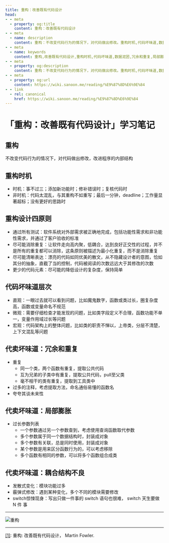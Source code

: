 ```yaml
---
title: 重构：改善既有代码设计
head:
- - meta
  - property: og:title
    content: 重构：改善既有代码设计
- - meta
  - name: description
    content: 重构：不改变代码行为的情况下，对代码做出修改。重构时机,代码坏味道,数据泥团,冗余和重复,局部膨胀,耦合结构不良
- - meta
  - name: keywords
    content: 重构,改善既有代码设计,重构时机,代码坏味道,数据泥团,冗余和重复,局部膨胀,耦合结构不良
- - meta
  - property: og:description
    content: 重构：不改变代码行为的情况下，对代码做出修改。重构时机,代码坏味道,数据泥团,冗余和重复,局部膨胀,耦合结构不良
- - meta
  - property: og:url
    content: https://wiki.sanoon.me/reading/%E9%87%8D%E6%9E%84
- - link
  - rel: canonical
    href: https://wiki.sanoon.me/reading/%E9%87%8D%E6%9E%84
---
```


# 「重构：改善既有代码设计」学习笔记

## 重构
不改变代码行为的情况下，对代码做出修改，改进程序的内部结构

## 重构时机
* 时机：事不过三；添加新功能时；修补错误时；复核代码时
* 非时机：代码太混乱，与其重构不如重写；最后一分钟，deadline；工作量显著超标；没有更好的思路时

## 重构设计四原则
* 通过所有测试：软件系统对外部需求被正确地完成，包括功能性需求和非功能性需求，并通过了客户验收的标准
* 尽可能消除重复：让软件走向高内聚，低耦合，达到良好正交性的过程，并不是所有的重复都可以消除，这条原则被描述为最小化重复，而不是消除重复
* 尽可能清晰表达：漂亮的代码如同优美的散文，从不隐藏设计者的意图，恰如其分的抽象，直截了当的控制，代码被阅读的次数远远大于其修改的次数
* 更少的代码元素：尽可能的降低设计的复杂度，保持简单

## 代码坏味道层次
* 直观：一眼过去就可以看到问题，比如魔鬼数字，函数或类过长，圈复杂度高，函数或变量命名不规范
* 微观：需要仔细检查才能发现的问题，比如类字段定义不合理，函数功能不单一，变量作用域过长等问题
* 宏观：代码架构上的整体问题，比如类的职责不惮以，上帝类，分层不清楚，上下文混乱等问题

## 代卖坏味道：冗余和重复
  * 重复
    * 同一个类，两个函数有重复，提取公共代码
    * 互为兄弟的子类中有重复，提取公共代码，pull至父类
    * 毫不相干的类有重复，提取到工具类中
  * 过多的注释，考虑提取方法，命名通俗易懂的函数名
  * 夸夸其谈未来性


## 代卖坏味道：局部膨胀
  * 过长参数列表
    * 一个参数通过另一个参数查到，考虑使用查询函数取代参数
    * 多个参数属于同一个数据结构时，封装成对象
    * 多个参数有关联，总是同时使用，封装成对象
    * 某个参数是用来区分函数行为的，可以考虑移除
    * 多个函数有相同的参数，可以将多个函数组合成类

## 代卖坏味道：耦合结构不良
  * 发散式变化：模块功能过多
  * 霰弹式修改：遇到某种变化，多个不同的模块需要修改
  * switch惊悚现身：写出只做一件事的 switch 语句也很难， switch 天生要做 N 件 事

---

![重构](https://cdn.jsdelivr.net/gh/scopor/photos@main/tech/重构.png)

---
    
    
    
[[1]](https://book.douban.com/subject/4262627/): 重构: 改善既有代码设计， Martin Fowler.



